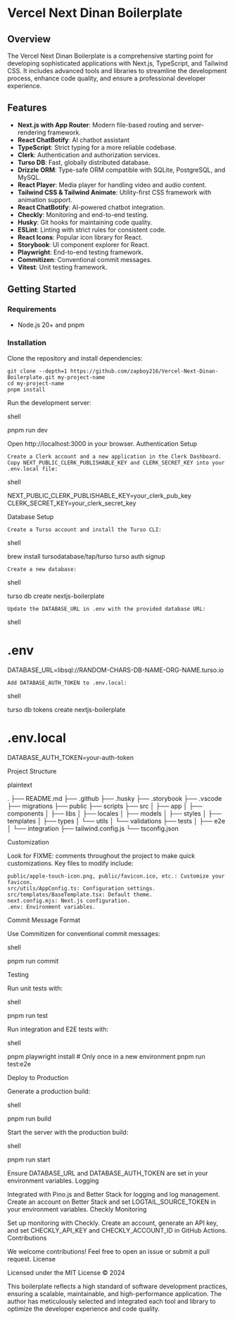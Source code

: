 # Vercel Next Dinan Boilerplate

## Overview

The Vercel Next Dinan Boilerplate is a comprehensive starting point for developing sophisticated applications with Next.js, TypeScript, and Tailwind CSS. It includes advanced tools and libraries to streamline the development process, enhance code quality, and ensure a professional developer experience.

## Features  

- **Next.js with App Router**: Modern file-based routing and server-rendering framework.
- **React ChatBotify**: AI chatbot assistant
- **TypeScript**: Strict typing for a more reliable codebase.
- **Clerk**: Authentication and authorization services.
- **Turso DB**: Fast, globally distributed database.
- **Drizzle ORM**: Type-safe ORM compatible with SQLite, PostgreSQL, and MySQL.
- **React Player**: Media player for handling video and audio content.
- **Tailwind CSS & Tailwind Animate**: Utility-first CSS framework with animation support.
- **React ChatBotify**: AI-powered chatbot integration.
- **Checkly**: Monitoring and end-to-end testing.
- **Husky**: Git hooks for maintaining code quality.
- **ESLint**: Linting with strict rules for consistent code.
- **React Icons**: Popular icon library for React.
- **Storybook**: UI component explorer for React.
- **Playwright**: End-to-end testing framework.
- **Commitizen**: Conventional commit messages.
- **Vitest**: Unit testing framework.

## Getting Started

### Requirements

- Node.js 20+ and pnpm

### Installation

Clone the repository and install dependencies:

```shell
git clone --depth=1 https://github.com/zapboy216/Vercel-Next-Dinan-Boilerplate.git my-project-name
cd my-project-name
pnpm install
```
Run the development server:

shell

pnpm run dev

Open http://localhost:3000 in your browser.
Authentication Setup

    Create a Clerk account and a new application in the Clerk Dashboard.
    Copy NEXT_PUBLIC_CLERK_PUBLISHABLE_KEY and CLERK_SECRET_KEY into your .env.local file:

shell

NEXT_PUBLIC_CLERK_PUBLISHABLE_KEY=your_clerk_pub_key
CLERK_SECRET_KEY=your_clerk_secret_key

Database Setup

    Create a Turso account and install the Turso CLI:

shell

brew install tursodatabase/tap/turso
turso auth signup

    Create a new database:

shell

turso db create nextjs-boilerplate

    Update the DATABASE_URL in .env with the provided database URL:

shell

# .env
DATABASE_URL=libsql://RANDOM-CHARS-DB-NAME-ORG-NAME.turso.io

    Add DATABASE_AUTH_TOKEN to .env.local:

shell

turso db tokens create nextjs-boilerplate

# .env.local
DATABASE_AUTH_TOKEN=your-auth-token

Project Structure

plaintext

.
├── README.md
├── .github
├── .husky
├── .storybook
├── .vscode
├── migrations
├── public
├── scripts
├── src
│   ├── app
│   ├── components
│   ├── libs
│   ├── locales
│   ├── models
│   ├── styles
│   ├── templates
│   ├── types
│   └── utils
│   └── validations
├── tests
│   ├── e2e
│   └── integration
├── tailwind.config.js
└── tsconfig.json

Customization

Look for FIXME: comments throughout the project to make quick customizations. Key files to modify include:

    public/apple-touch-icon.png, public/favicon.ico, etc.: Customize your favicon.
    src/utils/AppConfig.ts: Configuration settings.
    src/templates/BaseTemplate.tsx: Default theme.
    next.config.mjs: Next.js configuration.
    .env: Environment variables.

Commit Message Format

Use Commitizen for conventional commit messages:

shell

pnpm run commit

Testing

Run unit tests with:

shell

pnpm run test

Run integration and E2E tests with:

shell

pnpm playwright install # Only once in a new environment
pnpm run test:e2e

Deploy to Production

Generate a production build:

shell

pnpm run build

Start the server with the production build:

shell

pnpm run start

Ensure DATABASE_URL and DATABASE_AUTH_TOKEN are set in your environment variables.
Logging

Integrated with Pino.js and Better Stack for logging and log management. Create an account on Better Stack and set LOGTAIL_SOURCE_TOKEN in your environment variables.
Checkly Monitoring

Set up monitoring with Checkly. Create an account, generate an API key, and set CHECKLY_API_KEY and CHECKLY_ACCOUNT_ID in GitHub Actions.
Contributions

We welcome contributions! Feel free to open an issue or submit a pull request.
License

Licensed under the MIT License © 2024

This boilerplate reflects a high standard of software development practices, ensuring a scalable, maintainable, and high-performance application. The author has meticulously selected and integrated each tool and library to optimize the developer experience and code quality.